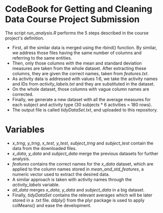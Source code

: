 # CodeBook for Getting and Cleaning Data Course Project Submission

The script *run_analysis.R* performs the 5 steps described in the course project's definition.

* First, all the similar data is merged using the rbind() function. By similar, we address those files having the same number of columns and referring to the same entities.
* Then, only those columns with the mean and standard deviation measures are taken from the whole dataset. After extracting these columns, they are given the correct names, taken from *features.txt*.
* As activity data is addressed with values 1:6, we take the activity names and IDs from *activity_labels.txt* and they are substituted in the dataset.
* On the whole dataset, those columns with vague column names are corrected.
* Finally, we generate a new dataset with all the average measures for each subject and activity type (30 subjects * 6 activities = 180 rows).
* The output file is called *tidyDataSet.txt*, and uploaded to this repository.


# Variables

* *x_trng*, *y_trng*, *x_test*, *y_test*, *subject_trng* and *subject_test* contain the data from the downloaded files.
* *x_data*, *y_data* and *subject_data* merge the previous datasets for further analysis.
* *features* contains the correct names for the *x_data* dataset, which are applied to the column names stored in *mean_and_std_features*, a numeric vector used to extract the desired data.
* A similar approach is taken with activity names through the *activity_labels* variable.
* *all_data* merges *x_data*, *y_data* and *subject_data* in a big dataset.
* Finally, *tidyDataSet* contains the relevant averages which will be later stored in a .txt file. ddply() from the plyr package is used to apply colMeans() and ease the development.
